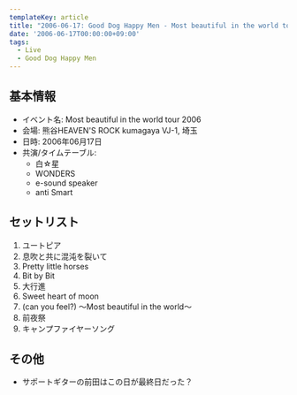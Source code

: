 ```yaml
---
templateKey: article
title: "2006-06-17: Good Dog Happy Men - Most beautiful in the world tour 2006 at 熊谷HEAVEN'S ROCK kumagaya VJ-1"
date: '2006-06-17T00:00:00+09:00'
tags:
  - Live
  - Good Dog Happy Men
---
```

## 基本情報

* イベント名: Most beautiful in the world tour 2006
* 会場: 熊谷HEAVEN'S ROCK kumagaya VJ-1, 埼玉
* 日時: 2006年06月17日
* 共演/タイムテーブル:
  * 白☆星
  * WONDERS
  * e-sound speaker
  * anti Smart

## セットリスト

1. ユートピア
1. 息吹と共に混沌を裂いて
1. Pretty little horses
1. Bit by Bit
1. 大行進
1. Sweet heart of moon
1. (can you feel?) ～Most beautiful in the world～
1. 前夜祭
1. キャンプファイヤーソング

## その他

* サポートギターの前田はこの日が最終日だった？
